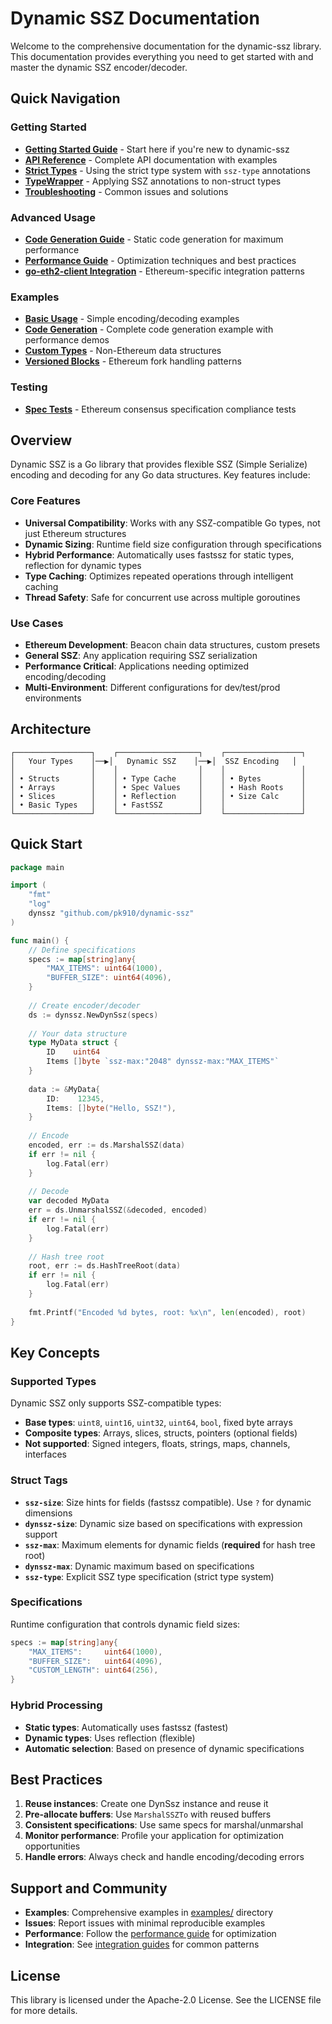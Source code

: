 # Dynamic SSZ Documentation

Welcome to the comprehensive documentation for the dynamic-ssz library. This documentation provides everything you need to get started with and master the dynamic SSZ encoder/decoder.

## Quick Navigation

### Getting Started
- **[Getting Started Guide](getting-started.md)** - Start here if you're new to dynamic-ssz
- **[API Reference](api-reference.md)** - Complete API documentation with examples
- **[Strict Types](strict-types.md)** - Using the strict type system with `ssz-type` annotations
- **[TypeWrapper](type-wrapper.md)** - Applying SSZ annotations to non-struct types
- **[Troubleshooting](troubleshooting.md)** - Common issues and solutions

### Advanced Usage
- **[Code Generation Guide](codegen.md)** - Static code generation for maximum performance
- **[Performance Guide](performance.md)** - Optimization techniques and best practices
- **[go-eth2-client Integration](go-eth2-client-integration.md)** - Ethereum-specific integration patterns

### Examples
- **[Basic Usage](../examples/basic/)** - Simple encoding/decoding examples
- **[Code Generation](../examples/codegen/)** - Complete code generation example with performance demos
- **[Custom Types](../examples/custom-types/)** - Non-Ethereum data structures
- **[Versioned Blocks](../examples/versioned-blocks/)** - Ethereum fork handling patterns

### Testing
- **[Spec Tests](../spectests/)** - Ethereum consensus specification compliance tests

## Overview

Dynamic SSZ is a Go library that provides flexible SSZ (Simple Serialize) encoding and decoding for any Go data structures. Key features include:

### Core Features
- **Universal Compatibility**: Works with any SSZ-compatible Go types, not just Ethereum structures
- **Dynamic Sizing**: Runtime field size configuration through specifications
- **Hybrid Performance**: Automatically uses fastssz for static types, reflection for dynamic types
- **Type Caching**: Optimizes repeated operations through intelligent caching
- **Thread Safety**: Safe for concurrent use across multiple goroutines

### Use Cases
- **Ethereum Development**: Beacon chain data structures, custom presets
- **General SSZ**: Any application requiring SSZ serialization
- **Performance Critical**: Applications needing optimized encoding/decoding
- **Multi-Environment**: Different configurations for dev/test/prod environments

## Architecture

```
┌─────────────────┐    ┌──────────────────┐    ┌─────────────────┐
│   Your Types    │──▶│   Dynamic SSZ    │──▶│  SSZ Encoding   │
│                 │    │                  │    │                 │
│ • Structs       │    │ • Type Cache     │    │ • Bytes         │
│ • Arrays        │    │ • Spec Values    │    │ • Hash Roots    │
│ • Slices        │    │ • Reflection     │    │ • Size Calc     │
│ • Basic Types   │    │ • FastSSZ        │    │                 │
└─────────────────┘    └──────────────────┘    └─────────────────┘
```

## Quick Start

```go
package main

import (
    "fmt"
    "log"
    dynssz "github.com/pk910/dynamic-ssz"
)

func main() {
    // Define specifications
    specs := map[string]any{
        "MAX_ITEMS": uint64(1000),
        "BUFFER_SIZE": uint64(4096),
    }
    
    // Create encoder/decoder
    ds := dynssz.NewDynSsz(specs)
    
    // Your data structure
    type MyData struct {
        ID    uint64
        Items []byte `ssz-max:"2048" dynssz-max:"MAX_ITEMS"`
    }
    
    data := &MyData{
        ID:    12345,
        Items: []byte("Hello, SSZ!"),
    }
    
    // Encode
    encoded, err := ds.MarshalSSZ(data)
    if err != nil {
        log.Fatal(err)
    }
    
    // Decode
    var decoded MyData
    err = ds.UnmarshalSSZ(&decoded, encoded)
    if err != nil {
        log.Fatal(err)
    }
    
    // Hash tree root
    root, err := ds.HashTreeRoot(data)
    if err != nil {
        log.Fatal(err)
    }
    
    fmt.Printf("Encoded %d bytes, root: %x\n", len(encoded), root)
}
```

## Key Concepts

### Supported Types
Dynamic SSZ only supports SSZ-compatible types:
- **Base types**: `uint8`, `uint16`, `uint32`, `uint64`, `bool`, fixed byte arrays
- **Composite types**: Arrays, slices, structs, pointers (optional fields)
- **Not supported**: Signed integers, floats, strings, maps, channels, interfaces

### Struct Tags
- **`ssz-size`**: Size hints for fields (fastssz compatible). Use `?` for dynamic dimensions
- **`dynssz-size`**: Dynamic size based on specifications with expression support
- **`ssz-max`**: Maximum elements for dynamic fields (**required** for hash tree root)
- **`dynssz-max`**: Dynamic maximum based on specifications
- **`ssz-type`**: Explicit SSZ type specification (strict type system)

### Specifications
Runtime configuration that controls dynamic field sizes:
```go
specs := map[string]any{
    "MAX_ITEMS":     uint64(1000),
    "BUFFER_SIZE":   uint64(4096),
    "CUSTOM_LENGTH": uint64(256),
}
```

### Hybrid Processing
- **Static types**: Automatically uses fastssz (fastest)
- **Dynamic types**: Uses reflection (flexible)
- **Automatic selection**: Based on presence of dynamic specifications

## Best Practices

1. **Reuse instances**: Create one DynSsz instance and reuse it
2. **Pre-allocate buffers**: Use `MarshalSSZTo` with reused buffers
3. **Consistent specifications**: Use same specs for marshal/unmarshal
4. **Monitor performance**: Profile your application for optimization opportunities
5. **Handle errors**: Always check and handle encoding/decoding errors

## Support and Community

- **Examples**: Comprehensive examples in [examples/](../examples/) directory
- **Issues**: Report issues with minimal reproducible examples
- **Performance**: Follow the [performance guide](performance.md) for optimization
- **Integration**: See [integration guides](go-eth2-client-integration.md) for common patterns

## License

This library is licensed under the Apache-2.0 License. See the LICENSE file for more details.